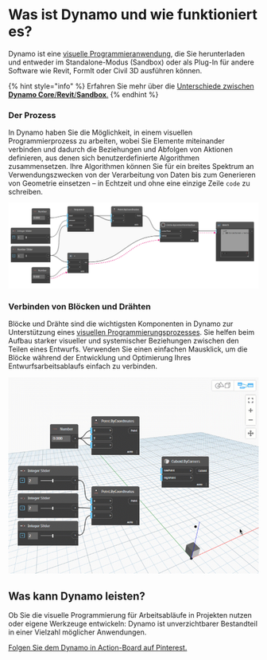 # Was ist Dynamo und wie funktioniert es?

Dynamo ist eine [visuelle Programmieranwendung](https://primer2.dynamobim.org/a_appendix/a-1_visual-programming-and-dynamo), die Sie herunterladen und entweder im Standalone-Modus (Sandbox) oder als Plug-In für andere Software wie Revit, FormIt oder Civil 3D ausführen können.

{% hint style="info" %} Erfahren Sie mehr über die [Unterschiede zwischen **Dynamo Core**/**Revit**/**Sandbox**.](https://dynamobim.org/a-new-way-to-get-dynamo-sandbox/) {% endhint %}

### Der Prozess

In Dynamo haben Sie die Möglichkeit, in einem visuellen Programmierprozess zu arbeiten, wobei Sie Elemente miteinander verbinden und dadurch die Beziehungen und Abfolgen von Aktionen definieren, aus denen sich benutzerdefinierte Algorithmen zusammensetzen. Ihre Algorithmen können Sie für ein breites Spektrum an Verwendungszwecken von der Verarbeitung von Daten bis zum Generieren von Geometrie einsetzen – in Echtzeit und ohne eine einzige Zeile `code` zu schreiben.

![](images/1-1/nodesandwires-flowofdata.jpg)

### Verbinden von Blöcken und Drähten

Blöcke und Drähte sind die wichtigsten Komponenten in Dynamo zur Unterstützung eines [visuellen Programmierungsprozesses](../a\_appendix/a-1\_visual-programming-and-dynamo.md). Sie helfen beim Aufbau starker visueller und systemischer Beziehungen zwischen den Teilen eines Entwurfs. Verwenden Sie einen einfachen Mausklick, um die Blöcke während der Entwicklung und Optimierung Ihres Entwurfsarbeitsablaufs einfach zu verbinden.

![](images/1-1/whatisdynamo-connectingnodeswithwires.gif)

## Was kann Dynamo leisten?

Ob Sie die visuelle Programmierung für Arbeitsabläufe in Projekten nutzen oder eigene Werkzeuge entwickeln: Dynamo ist unverzichtbarer Bestandteil in einer Vielzahl möglicher Anwendungen.

[Folgen Sie dem Dynamo in Action-Board auf Pinterest.](http://www.pinterest.com/modelabnyc/dynamo-in-action/)
